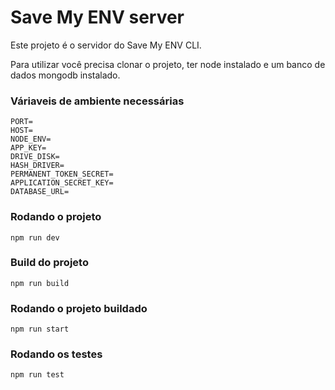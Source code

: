 # Save My ENV server

Este projeto é o servidor do Save My ENV CLI.

Para utilizar você precisa clonar o projeto, ter node instalado e um banco de dados mongodb instalado.

### Váriaveis de ambiente necessárias

```
PORT=
HOST=
NODE_ENV=
APP_KEY=
DRIVE_DISK=
HASH_DRIVER=
PERMANENT_TOKEN_SECRET=
APPLICATION_SECRET_KEY=
DATABASE_URL=
```

### Rodando o projeto

`npm run dev`

### Build do projeto

`npm run build`

### Rodando o projeto buildado

`npm run start`

### Rodando os testes

`npm run test`
